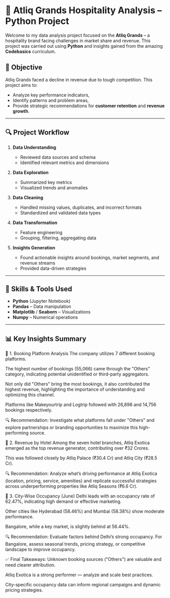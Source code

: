 # 🏨 Atliq Grands Hospitality Analysis – Python Project

Welcome to my data analysis project focused on the **Atliq Grands** – a hospitality brand facing challenges in market share and revenue. This project was carried out using **Python** and insights gained from the amazing **Codebasics** curriculum.

## 📌 Objective

Atliq Grands faced a decline in revenue due to tough competition. This project aims to:
- Analyze key performance indicators,
- Identify patterns and problem areas,
- Provide strategic recommendations for **customer retention** and **revenue growth**.

---

## 🔍 Project Workflow

1. **Data Understanding**  
   - Reviewed data sources and schema  
   - Identified relevant metrics and dimensions  

2. **Data Exploration**  
   - Summarized key metrics  
   - Visualized trends and anomalies  

3. **Data Cleaning**  
   - Handled missing values, duplicates, and incorrect formats  
   - Standardized and validated data types  

4. **Data Transformation**  
   - Feature engineering  
   - Grouping, filtering, aggregating data  

5. **Insights Generation**  
   - Found actionable insights around bookings, market segments, and revenue streams  
   - Provided data-driven strategies

---

## 🧠 Skills & Tools Used

- **Python** (Jupyter Notebook)
- **Pandas** – Data manipulation
- **Matplotlib** / **Seaborn** – Visualizations
- **Numpy** – Numerical operations

---

## 📊 Key Insights Summary
🧩 1. Booking Platform Analysis
The company utilizes 7 different booking platforms.

The highest number of bookings (55,066) came through the "Others" category, indicating potential unidentified or third-party aggregators.

Not only did "Others" bring the most bookings, it also contributed the highest revenue, highlighting the importance of understanding and optimizing this channel.

Platforms like Makeyourtrip and Logtrip followed with 26,898 and 14,756 bookings respectively.

🔍 Recommendation:
Investigate what platforms fall under "Others" and explore partnerships or branding opportunities to maximize this high-performing source.

🏨 2. Revenue by Hotel
Among the seven hotel branches, Atliq Exotica emerged as the top revenue generator, contributing over ₹32 Crores.

This was followed closely by Atliq Palace (₹30.4 Cr) and Atliq City (₹28.5 Cr).

🔍 Recommendation:
Analyze what’s driving performance at Atliq Exotica (location, pricing, service, amenities) and replicate successful strategies across underperforming properties like Atliq Seasons (₹6.6 Cr).

📍 3. City-Wise Occupancy (June)
Delhi leads with an occupancy rate of 62.47%, indicating high demand or effective marketing.

Other cities like Hyderabad (58.46%) and Mumbai (58.38%) show moderate performance.

Bangalore, while a key market, is slightly behind at 56.44%.

🔍 Recommendation:
Evaluate factors behind Delhi’s strong occupancy. For Bangalore, assess seasonal trends, pricing strategy, or competitive landscape to improve occupancy.

✅ Final Takeaways:
Unknown booking sources ("Others") are valuable and need clearer attribution.

Atliq Exotica is a strong performer — analyze and scale best practices.

City-specific occupancy data can inform regional campaigns and dynamic pricing strategies.
